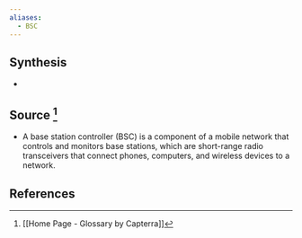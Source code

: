 ```yaml
---
aliases:
  - BSC
---
```

## Synthesis
- 
## Source [^1]
- A base station controller (BSC) is a component of a mobile network that controls and monitors base stations, which are short-range radio transceivers that connect phones, computers, and wireless devices to a network.
## References

[^1]: [[Home Page - Glossary by Capterra]]